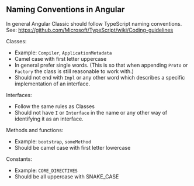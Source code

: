 Naming Conventions in Angular
---

In general Angular Classic should follow TypeScript naming conventions.
See: https://github.com/Microsoft/TypeScript/wiki/Coding-guidelines


Classes:
  - Example: `Compiler`, `ApplicationMetadata`
  - Camel case with first letter uppercase
  - In general prefer single words. (This is so that when appending `Proto` or `Factory` the class 
    is still reasonable to work with.)
  - Should not end with `Impl` or any other word which describes a specific implementation of an 
    interface.
  
  
Interfaces:
  - Follow the same rules as Classes 
  - Should not have `I` or `Interface` in the name or any other way of identifying it as an interface.

  
Methods and functions:
  - Example: `bootstrap`, `someMethod`
  - Should be camel case with first letter lowercase


Constants:
  - Example: `CORE_DIRECTIVES`
  - Should be all uppercase with SNAKE_CASE



